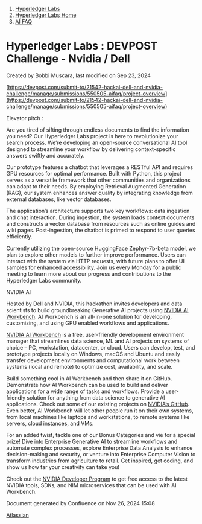 1. [Hyperledger Labs](index.html)
2. [Hyperledger Labs Home](Hyperledger-Labs-Home_20283400.html)
3. [AI FAQ](AI-FAQ_20290949.html)

# Hyperledger Labs : DEVPOST Challenge - Nvidia / Dell

Created by Bobbi Muscara, last modified on Sep 23, 2024

[https://devpost.com/submit-to/21542-hackai-dell-and-nvidia-challenge/manage/submissions/550505-aifaq/project-overview](https://devpost.com/submit-to/21542-hackai-dell-and-nvidia-challenge/manage/submissions/550505-aifaq/project-overview)

Elevator pitch : 

Are you tired of sifting through endless documents to find the information you need? Our Hyperledger Labs project is here to revolutionize your search process. We’re developing an open-source conversational AI tool designed to streamline your workflow by delivering context-specific answers swiftly and accurately.

Our prototype features a chatbot that leverages a RESTful API and requires GPU resources for optimal performance. Built with Python, this project serves as a versatile framework that other communities and organizations can adapt to their needs. By employing Retrieval Augmented Generation (RAG), our system enhances answer quality by integrating knowledge from external databases, like vector databases.

The application’s architecture supports two key workflows: data ingestion and chat interaction. During ingestion, the system loads context documents and constructs a vector database from resources such as online guides and wiki pages. Post-ingestion, the chatbot is primed to respond to user queries efficiently.

Currently utilizing the open-source HuggingFace Zephyr-7b-beta model, we plan to explore other models to further improve performance. Users can interact with the system via HTTP requests, with future plans to offer UI samples for enhanced accessibility. Join us every Monday for a public meeting to learn more about our progress and contributions to the Hyperledger Labs community.

NVIDIA AI

Hosted by Dell and NVIDIA, this hackathon invites developers and data scientists to build groundbreaking Generative AI projects using [NVIDIA AI Workbench](https://www.nvidia.com/en-us/deep-learning-ai/solutions/data-science/workbench/). AI Workbench is an all-in-one solution for developing, customizing, and using GPU enabled workflows and applications. 

[NVIDIA AI Workbench](https://docs.nvidia.com/ai-workbench/user-guide/latest/overview/introduction.html) is a free, user-friendly development environment manager that streamlines data science, ML and AI projects on systems of choice – PC, workstation, datacenter, or cloud. Users can develop, test, and prototype projects locally on Windows, macOS and Ubuntu and easily transfer development environments and computational work between systems (local and remote) to optimize cost, availability, and scale. 

Build something cool in AI Workbench and then share it on GitHub. Demonstrate how AI Workbench can be used to build and deliver applications for a wide range of tasks and workflows. Provide a user-friendly solution for anything from data science to generative AI applications. Check out some of our existing projects on [NVIDIA’s GitHub](https://github.com/NVIDIA?q=workbench&type=all&language=&sort=). Even better, AI Workbench will let other people run it on their own systems, from local machines like laptops and workstations, to remote systems like servers, cloud instances, and VMs.

For an added twist, tackle one of our Bonus Categories and vie for a special prize! Dive into Enterprise Generative AI to streamline workflows and automate complex processes, explore Enterprise Data Analysis to enhance decision-making and security, or venture into Enterprise Computer Vision to transform industries from agriculture to retail. Get inspired, get coding, and show us how far your creativity can take you!

Check out the [NVIDIA Developer Program](https://developer.nvidia.com/developer-program) to get free access to the latest NVIDIA tools, SDKs, and NIM microservices that can be used with AI Workbench.

Document generated by Confluence on Nov 26, 2024 15:08

[Atlassian](http://www.atlassian.com/)
